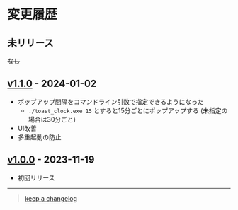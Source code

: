# 変更履歴

## 未リリース

~~なし~~



## [v1.1.0] - 2024-01-02

- ポップアップ間隔をコマンドライン引数で指定できるようになった
    - `./toast_clock.exe 15` とすると15分ごとにポップアップする (未指定の場合は30分ごと)
- UI改善
- 多重起動の防止

[v1.1.0]: https://github.com/vain0x/toast-clock/compare/v1.0.0...v1.1.0



## [v1.0.0] - 2023-11-19

- 初回リリース

[v1.0.0]: https://github.com/vain0x/toast-clock/compare/ba772a35...v1.0.0

----

> [keep a changelog](https://keepachangelog.com/ja/)
